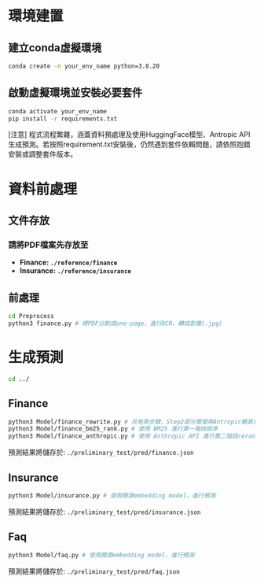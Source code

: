# 環境建置
## 建立conda虛擬環境
```bash
conda create -n your_env_name python=3.8.20
```
## 啟動虛擬環境並安裝必要套件
```bash
conda activate your_env_name
pip install -r requirements.txt
```
[注意] 程式流程繁雜，涵蓋資料預處理及使用HuggingFace模型、Antropic API生成預測。若按照requirement.txt安裝後，仍然遇到套件依賴問題，請依照抱錯安裝或調整套件版本。


# 資料前處理

## 文件存放
### 請將PDF檔案先存放至
* **Finance: `./reference/finance`**
* **Insurance: `./reference/insurance`**

## 前處理
```bash
cd Preprocess
python3 finance.py # 將PDF分割成one-page，進行OCR，轉成影像(.jpg)
```




# 生成預測
```bash
cd ../
```

## Finance
```bash
python3 Model/finance_rewrite.py # 共有兩步驟，Step2部分需使用Antropic網頁介面。請依照指示執行 
python3 Model/finance_bm25_rank.py # 使用 BM25 進行第一階段排序
python3 Model/finance_anthropic.py # 使用 Anthropic API 進行第二階段reranking
```
預測結果將儲存於: ```./preliminary_test/pred/finance.json```

## Insurance
```bash
python3 Model/insurance.py # 使用開源embedding model，進行預測
```
預測結果將儲存於: ```./preliminary_test/pred/insurance.json```

## Faq
```bash
python3 Model/faq.py # 使用開源embedding model，進行預測
```
預測結果將儲存於: ```./preliminary_test/pred/faq.json```